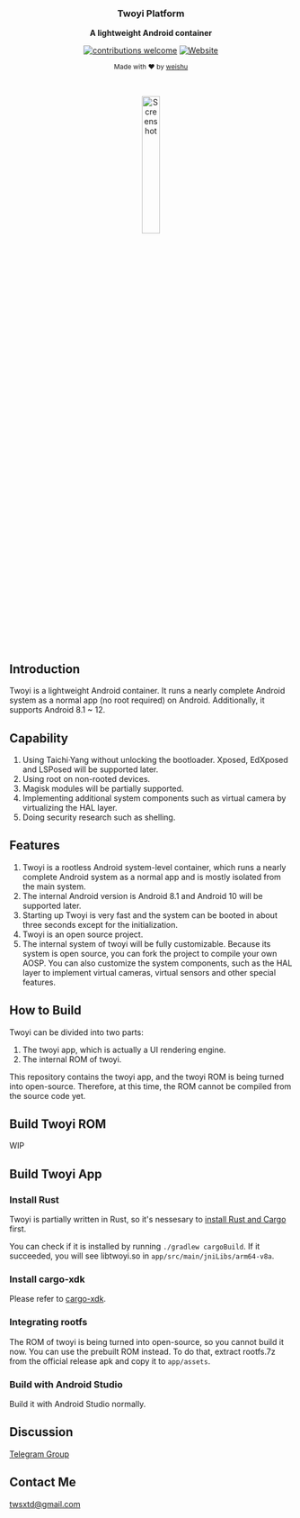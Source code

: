 <div align="center">
    <p>
    <h3>
      <b>
        Twoyi Platform
      </b>
    </h3>
  </p>
  <p>
    <b>
      A lightweight Android container
    </b>
  </p>
  <p>

[![contributions welcome](https://img.shields.io/badge/Contributions-welcome-brightgreen?logo=github)](CODE_OF_CONDUCT.md) [![Website](https://img.shields.io/badge/Website-available-brightgreen?logo=e)](https://twoyi.io)
  </p>
  <p>
    <sub>
      Made with ❤︎ by
      <a href="https://github.com/tiann">
        weishu
      </a>
    </sub>
  </p>
  <br />
  <p>
    <a href="https://twoyi.io">
      <img
        src="https://github.com/twoyi/twoyi/blob/main/assets/twoyi_screen.jpg?raw=true"
        alt="Screenshot"
        width="25%"
      />
    </a>
  </p>
</div>

## Introduction

Twoyi is a lightweight Android container. It runs a nearly complete Android system as a normal app (no root required) on Android. Additionally, it supports Android 8.1 ~ 12.

## Capability

1. Using Taichi·Yang without unlocking the bootloader. Xposed, EdXposed and LSPosed will be supported later.
2. Using root on non-rooted devices.
3. Magisk modules will be partially supported.
4. Implementing additional system components such as virtual camera by virtualizing the HAL layer.
5. Doing security research such as shelling.

## Features

1. Twoyi is a rootless Android system-level container, which runs a nearly complete Android system as a normal app and is mostly isolated from the main system.
2. The internal Android version is Android 8.1 and Android 10 will be supported later.
3. Starting up Twoyi is very fast and the system can be booted in about three seconds except for the initialization.
4. Twoyi is an open source project.
5. The internal system of twoyi will be fully customizable. Because its system is open source, you can fork the project to compile your own AOSP. You can also customize the system components, such as the HAL layer to implement virtual cameras, virtual sensors and other special features.

## How to Build

Twoyi can be divided into two parts:

1. The twoyi app, which is actually a UI rendering engine.
2. The internal ROM of twoyi.

This repository contains the twoyi app, and the twoyi ROM is being turned into open-source.  Therefore, at this time, the ROM cannot be compiled from the source code yet.

## Build Twoyi ROM

WIP

## Build Twoyi App

### Install Rust

Twoyi is partially written in Rust, so it's nessesary to [install Rust and Cargo](https://www.rust-lang.org/tools/install) first.

You can check if it is installed by running `./gradlew cargoBuild`. If it succeeded, you will see libtwoyi.so in `app/src/main/jniLibs/arm64-v8a`.

### Install cargo-xdk

Please refer to [cargo-xdk](https://github.com/tiann/cargo-xdk).

### Integrating rootfs

The ROM of twoyi is being turned into open-source, so you cannot build it now. You can use the prebuilt ROM instead.
To do that, extract rootfs.7z from the official release apk and copy it to `app/assets`.

### Build with Android Studio

Build it with Android Studio normally.

## Discussion

[Telegram Group](https://t.me/twoyi)

## Contact Me

twsxtd@gmail.com
